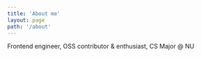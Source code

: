 ```yaml
---
title: 'About me'
layout: page
path: '/about'
---
```


Frontend engineer, OSS contributor & enthusiast, CS Major @ NU

